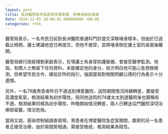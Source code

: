 ```yaml
---
layout: post
title: 長洲醫院有市民逾時交樣本瓶　將唾液倒在桌面　
date: 2020-12-05 18:09:05.000000000 +08:00
categories: rthk
---
```


醫管局表示，一名市民日前到長洲醫院普通科門診提交深喉唾液樣本，但由於已過截止時間，護士建議他翌日再提交，但他不接受，並將唾液倒在護士室的桌面後離開。

醫管局總行政經理劉家獻表示，在場護士有身穿防護裝備，會接受醫學監測。他指，有關人士無留下任何資料，未能確定他的身分，局方明白他可能心急想做檢測，但希望市民合作，跟從診所的指引，強調當局對相關罔顧公德的行為表示十分遺憾。

另外，一名79歲男患者昨日不適送到博愛醫院，送院期間情況持續轉差，要接受高濃度氧氣，檢測結果為初步陽性。陪同他送院的74歲太太到達醫院後也聲稱有不適，檢測結果同樣為初步陽性，昨晚開始情況轉差，兩人已轉送屯門醫院深切治療部留醫，情況危殆。

當局又說，感染控制組調查發現，男患者在博愛醫院急症室期間，鄰房的另一名患者正接受治療，由於兩間房相通，需接受檢疫，檢測結果為陰性。
